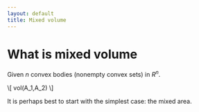 ```yaml
---
layout: default
title: Mixed volume
---
```


What is mixed volume
====================

Given $n$ convex bodies (nonempty convex sets) in $R^n$.
<div>
\[
    vol(A_1,A_2)
\]
</div>

It is perhaps best to start with the simplest case: the mixed area.

